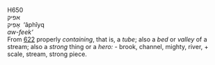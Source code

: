 <body>
  <p>H650<br>  אפיק  <br> אָפִיק  ‎  ‘âphı̂yq  <br><i>aw-feek‘ </i><br>From <a href="h0622.htm">622</a>  properly <i>containing</i>, that is, a <i>tube</i>; also a <i>bed</i> or <i>valley</i> of a stream; also a <i>strong</i> thing or a <i>hero: - </i>brook, channel, mighty, river, + scale, stream, strong piece.<br></p>
 </body>